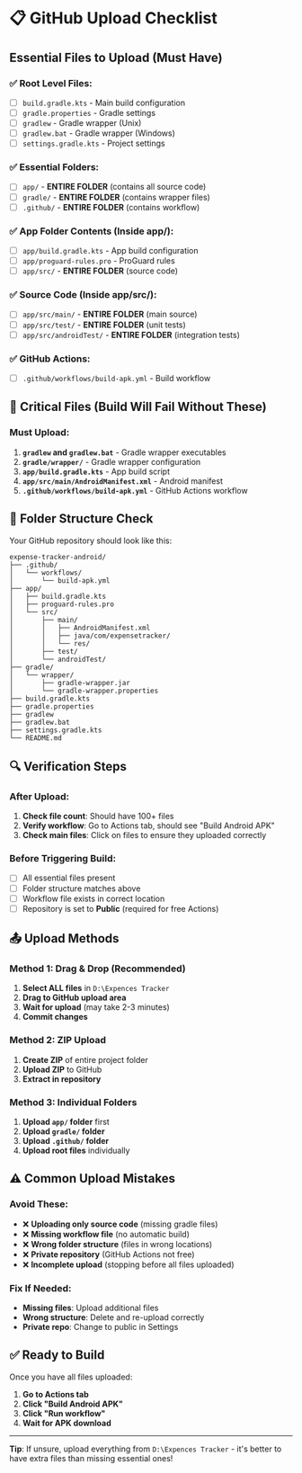 # 📋 GitHub Upload Checklist

## Essential Files to Upload (Must Have)

### ✅ Root Level Files:
- [ ] `build.gradle.kts` - Main build configuration
- [ ] `gradle.properties` - Gradle settings
- [ ] `gradlew` - Gradle wrapper (Unix)
- [ ] `gradlew.bat` - Gradle wrapper (Windows)
- [ ] `settings.gradle.kts` - Project settings

### ✅ Essential Folders:
- [ ] `app/` - **ENTIRE FOLDER** (contains all source code)
- [ ] `gradle/` - **ENTIRE FOLDER** (contains wrapper files)
- [ ] `.github/` - **ENTIRE FOLDER** (contains workflow)

### ✅ App Folder Contents (Inside app/):
- [ ] `app/build.gradle.kts` - App build configuration
- [ ] `app/proguard-rules.pro` - ProGuard rules
- [ ] `app/src/` - **ENTIRE FOLDER** (source code)

### ✅ Source Code (Inside app/src/):
- [ ] `app/src/main/` - **ENTIRE FOLDER** (main source)
- [ ] `app/src/test/` - **ENTIRE FOLDER** (unit tests)
- [ ] `app/src/androidTest/` - **ENTIRE FOLDER** (integration tests)

### ✅ GitHub Actions:
- [ ] `.github/workflows/build-apk.yml` - Build workflow

## 🚨 Critical Files (Build Will Fail Without These)

### Must Upload:
1. **`gradlew` and `gradlew.bat`** - Gradle wrapper executables
2. **`gradle/wrapper/`** - Gradle wrapper configuration
3. **`app/build.gradle.kts`** - App build script
4. **`app/src/main/AndroidManifest.xml`** - Android manifest
5. **`.github/workflows/build-apk.yml`** - GitHub Actions workflow

## 📁 Folder Structure Check

Your GitHub repository should look like this:
```
expense-tracker-android/
├── .github/
│   └── workflows/
│       └── build-apk.yml
├── app/
│   ├── build.gradle.kts
│   ├── proguard-rules.pro
│   └── src/
│       ├── main/
│       │   ├── AndroidManifest.xml
│       │   ├── java/com/expensetracker/
│       │   └── res/
│       ├── test/
│       └── androidTest/
├── gradle/
│   └── wrapper/
│       ├── gradle-wrapper.jar
│       └── gradle-wrapper.properties
├── build.gradle.kts
├── gradle.properties
├── gradlew
├── gradlew.bat
├── settings.gradle.kts
└── README.md
```

## 🔍 Verification Steps

### After Upload:
1. **Check file count**: Should have 100+ files
2. **Verify workflow**: Go to Actions tab, should see "Build Android APK"
3. **Check main files**: Click on files to ensure they uploaded correctly

### Before Triggering Build:
- [ ] All essential files present
- [ ] Folder structure matches above
- [ ] Workflow file exists in correct location
- [ ] Repository is set to **Public** (required for free Actions)

## 📤 Upload Methods

### Method 1: Drag & Drop (Recommended)
1. **Select ALL files** in `D:\Expences Tracker`
2. **Drag to GitHub upload area**
3. **Wait for upload** (may take 2-3 minutes)
4. **Commit changes**

### Method 2: ZIP Upload
1. **Create ZIP** of entire project folder
2. **Upload ZIP** to GitHub
3. **Extract in repository**

### Method 3: Individual Folders
1. **Upload `app/` folder** first
2. **Upload `gradle/` folder**
3. **Upload `.github/` folder**
4. **Upload root files** individually

## ⚠️ Common Upload Mistakes

### Avoid These:
- ❌ **Uploading only source code** (missing gradle files)
- ❌ **Missing workflow file** (no automatic build)
- ❌ **Wrong folder structure** (files in wrong locations)
- ❌ **Private repository** (GitHub Actions not free)
- ❌ **Incomplete upload** (stopping before all files uploaded)

### Fix If Needed:
- **Missing files**: Upload additional files
- **Wrong structure**: Delete and re-upload correctly
- **Private repo**: Change to public in Settings

## ✅ Ready to Build

Once you have all files uploaded:
1. **Go to Actions tab**
2. **Click "Build Android APK"**
3. **Click "Run workflow"**
4. **Wait for APK download**

---

**Tip**: If unsure, upload everything from `D:\Expences Tracker` - it's better to have extra files than missing essential ones!